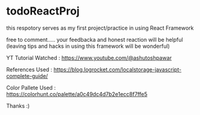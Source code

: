# todoReactProj

this respotory serves as my first project/practice in using React Framework

free to comment.....
your feedbacka and honest reaction will be helpful (leaving tips and hacks in using this framework will be wonderful)


YT Tutorial Watched : https://www.youtube.com/@ashutoshpawar

References Used : https://blog.logrocket.com/localstorage-javascript-complete-guide/

Color Pallete Used : https://colorhunt.co/palette/a0c49dc4d7b2e1ecc8f7ffe5


Thanks :)
